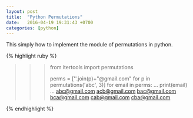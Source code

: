 ```yaml
---
layout: post
title:  "Python Permutations"
date:   2016-04-19 19:31:43 +0700
categories: [python]
---
```

This simply how to implement the module of permutations in python.

{% highlight ruby %}
>>> from itertools import permutations
>>>
>>> perms = [''.join(p)+"@gmail.com" for p in permutations('abc', 3)]
>>> for email in perms:
...     print(email)
...
abc@gmail.com
acb@gmail.com
bac@gmail.com
bca@gmail.com
cab@gmail.com
cba@gmail.com
>>>
{% endhighlight %}
